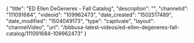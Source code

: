 {
    "title": "ED Ellen DeGeneres - Fall Catalog",
    "description": "",
    "channelid": "111091684",
    "videoid": "109962473",
    "date_created": "1502517489",
    "date_modified": "1504049173",
    "type": "captivate",
    "layout": "channelVideo",
    "url": "\/bbbusa-latest-videos\/ed-ellen-degeneres-fall-catalog\/111091684-109962473"
}